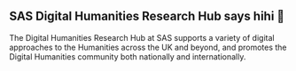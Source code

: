 ## SAS Digital Humanities Research Hub says hihi 👋

The Digital Humanities Research Hub at SAS supports a variety of digital approaches to the Humanities across the UK and beyond, and promotes the Digital Humanities community both nationally and internationally.
